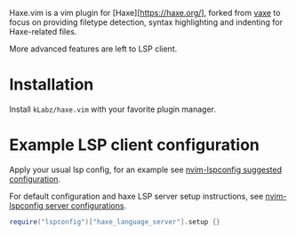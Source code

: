 Haxe.vim is a vim plugin for [Haxe][https://haxe.org/], forked from
[vaxe](https://github.com/jdonaldson/vaxe) to focus on providing filetype
detection, syntax highlighting and indenting for Haxe-related files.

More advanced features are left to LSP client.

# Installation

Install `kLabz/haxe.vim` with your favorite plugin manager.

# Example LSP client configuration

Apply your usual lsp config, for an example see
[nvim-lspconfig suggested configuration](https://github.com/neovim/nvim-lspconfig#suggested-configuration).

For default configuration and haxe LSP server setup instructions, see
[nvim-lspconfig server configurations](https://github.com/neovim/nvim-lspconfig/blob/master/doc/server_configurations.md#haxe_language_server).

```lua
require("lspconfig")["haxe_language_server"].setup {}
```
